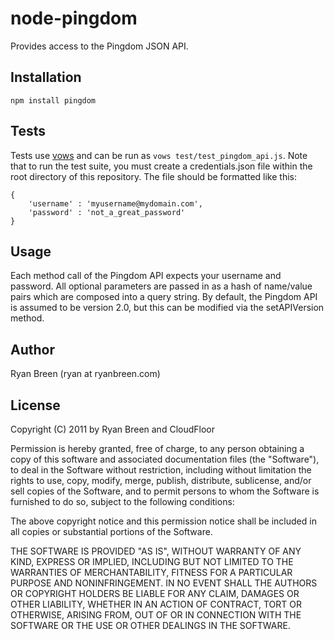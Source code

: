 # node-pingdom

Provides access to the Pingdom JSON API.

## Installation

    npm install pingdom

## Tests

Tests use [vows](http://vowsjs.org) and can be run as `vows test/test_pingdom_api.js`.  Note that to run the test suite, you must create a credentials.json file within the root directory of this repository.  The file should be formatted like this:

    {
        'username' : 'myusername@mydomain.com',
        'password' : 'not_a_great_password'
    }

## Usage

Each method call of the Pingdom API expects your username and password.  All optional parameters are passed in as a hash of name/value pairs which are composed into a query string.  By default, the Pingdom API is assumed to be version 2.0, but this can be modified via the setAPIVersion method.

## Author

Ryan Breen (ryan at ryanbreen.com)

## License

Copyright (C) 2011 by Ryan Breen and CloudFloor

Permission is hereby granted, free of charge, to any person obtaining a copy
of this software and associated documentation files (the "Software"), to deal
in the Software without restriction, including without limitation the rights
to use, copy, modify, merge, publish, distribute, sublicense, and/or sell
copies of the Software, and to permit persons to whom the Software is
furnished to do so, subject to the following conditions:

The above copyright notice and this permission notice shall be included in
all copies or substantial portions of the Software.

THE SOFTWARE IS PROVIDED "AS IS", WITHOUT WARRANTY OF ANY KIND, EXPRESS OR
IMPLIED, INCLUDING BUT NOT LIMITED TO THE WARRANTIES OF MERCHANTABILITY,
FITNESS FOR A PARTICULAR PURPOSE AND NONINFRINGEMENT. IN NO EVENT SHALL THE
AUTHORS OR COPYRIGHT HOLDERS BE LIABLE FOR ANY CLAIM, DAMAGES OR OTHER
LIABILITY, WHETHER IN AN ACTION OF CONTRACT, TORT OR OTHERWISE, ARISING FROM,
OUT OF OR IN CONNECTION WITH THE SOFTWARE OR THE USE OR OTHER DEALINGS IN
THE SOFTWARE.
